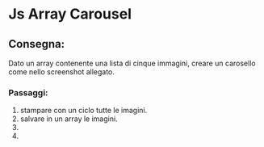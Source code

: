  Js Array Carousel
===
## Consegna:
Dato un array contenente una lista di cinque immagini, creare un carosello come nello screenshot allegato.

### Passaggi:
1. stampare con un ciclo tutte le imagini.
2. salvare in un array le imagini.
3. 
4. 
